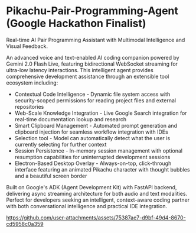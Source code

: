 # Pikachu-Pair-Programming-Agent (Google Hackathon Finalist)

Real-time AI Pair Programming Assistant with Multimodal Intelligence and Visual Feedback.

An advanced voice and text-enabled AI coding companion powered by Gemini 2.0 Flash Live, featuring bidirectional WebSocket streaming for ultra-low latency interactions. This intelligent agent provides comprehensive development assistance through an extensible tool ecosystem including:

- Contextual Code Intelligence - Dynamic file system access with security-scoped permissions for reading project files and external repositories
- Web-Scale Knowledge Integration - Live Google Search integration for real-time documentation lookup and research
- Smart Clipboard Management - Automated prompt generation and clipboard injection for seamless workflow integration with IDEs
- Selection tool - Model can automatically detect what the user is currently selecting for further context
- Session Persistence - In-memory session management with optional resumption capabilities for uninterrupted development sessions
- Electron-Based Desktop Overlay - Always-on-top, click-through interface featuring an animated Pikachu character with thought bubbles and a beautiful screen border

Built on Google's ADK (Agent Development Kit) with FastAPI backend, delivering async streaming architecture for both audio and text modalities. Perfect for developers seeking an intelligent, context-aware coding partner with both conversational intelligence and practical IDE integration.

https://github.com/user-attachments/assets/75387ae7-d9bf-49d4-8670-cd5958c0a359
